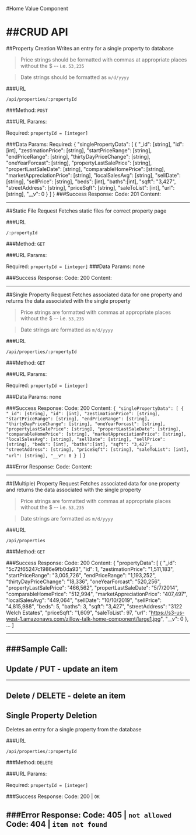 #Home Value Component 


##CRUD API 
========
##Property Creation
Writes an entry for a single property to database

> Price strings should be formatted with commas at appropriate places without the $ -- i.e. `53,235`

> Date strings should be formatted as `m/d/yyyy`

###URL

`/api/properties/:propertyId`

###Method: `POST`

###URL Params: 

  Required: 
    `propertyId = [integer]`

###Data Params: 
  Required: 
  {
    "singlePropertyData": [
        {
            "_id": [string],
            "id": [int],
            "zestimationPrice": [string],
            "startPriceRange": [string],
            "endPriceRange": [string],
            "thirtyDayPriceChange": [string],
            "oneYearForcast": [string],
            "propertyLastSalePrice": [string],
            "propertLastSaleDate": [string],
            "comparableHomePrice": [string],
            "marketAppreciationPrice": [string],
            "localSalesAvg": [string],
            "sellDate": [string],
            "sellPrice": [string],
            "beds": [int],
            "baths":[int],
            "sqft": "3,427",
            "streetAddress": [string],
            "priceSqft": [string],
            "saleToList": [int],
            "url": [string],
            "__v": 0
        }
      ]
  }
###Success Response: 
  Code: 201
  Content:

--------------------------

##Static File Request
Fetches static files for correct property page


###URL

`/:propertyId`

###Method: `GET`

###URL Params: 

  Required: 
    `propertyId = [integer]`
###Data Params: 
  none

###Success Response: 
  Code: 200 
  Content: <html>

----------------------

##Single Property Request
Fetches associated data for one property and returns the data associated with the single property

> Price strings are formatted with commas at appropriate places without the $ -- i.e. `53,235`

> Date strings are formatted as `m/d/yyyy`

###URL

`/api/properties/:propertyId`

###Method: `GET`

###URL Params: 

  Required: 
    `propertyId = [integer]`

###Data Params: 
  none

###Success Response: 
  Code: 200 
  Content: `{
    "singlePropertyData": [
        {
            "_id": [string],
            "id": [int],
            "zestimationPrice": [string],
            "startPriceRange": [string],
            "endPriceRange": [string],
            "thirtyDayPriceChange": [string],
            "oneYearForcast": [string],
            "propertyLastSalePrice": [string],
            "propertLastSaleDate": [string],
            "comparableHomePrice": [string],
            "marketAppreciationPrice": [string],
            "localSalesAvg": [string],
            "sellDate": [string],
            "sellPrice": [string],
            "beds": [int],
            "baths":[int],
            "sqft": "3,427",
            "streetAddress": [string],
            "priceSqft": [string],
            "saleToList": [int],
            "url": [string],
            "__v": 0
        }
      ]`
  }

###Error Response:
  Code:
  Content: 

----------------------------

##(Multiple) Property Request
Fetches associated data for one property and returns the data associated with the single property

> Price strings are formatted with commas at appropriate places without the $ -- i.e. `53,235`

> Date strings are formatted as `m/d/yyyy`

###URL

`/api/properties`

###Method: `GET`

###Success Response: 
  Code: 200 
  Content:
{
    "propertyData": [
        {
            "_id": "5c72f65247c1986e9fb0da93",
            "id": 1,
            "zestimationPrice": "1,511,183",
            "startPriceRange": "3,005,726",
            "endPriceRange": "1,193,252",
            "thirtyDayPriceChange": "18,336",
            "oneYearForcast": "520,256",
            "propertyLastSalePrice": "466,562",
            "propertLastSaleDate": "5/7/2014",
            "comparableHomePrice": "512,994",
            "marketAppreciationPrice": "407,497",
            "localSalesAvg": "449,064",
            "sellDate": "10/10/2019",
            "sellPrice": "4,815,988",
            "beds": 5,
            "baths": 3,
            "sqft": "3,427",
            "streetAddress": "3122 Welch Estates",
            "priceSqft": "1,609",
            "saleToList": 97,
            "url": "https://s3-us-west-1.amazonaws.com/zillow-talk-home-component/large1.jpg",
            "__v": 0
        }, ...
    ]

----------------------------------


###Sample Call: 
---------------------------------



Update / PUT - update an item
-----------------------------
-----------------------------

Delete / DELETE - delete an item
-------------------------------

## Single Property Deletion
Deletes an entry for a single property from the database

###URL

`/api/properties/:propertyId`

###Method: `DELETE`

###URL Params: 

  Required: 
    `propertyId = [integer]`


###Success Response: 
  Code: 200 | `OK`

###Error Response: 
  Code:  405 | `not allowed`
  Code: 404 | `item not found`
--------------------------------